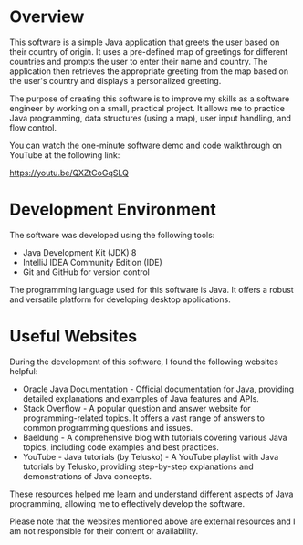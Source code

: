 # Overview

This software is a simple Java application that greets the user based on their country of origin. It uses a pre-defined map of greetings for different countries and prompts the user to enter their name and country. The application then retrieves the appropriate greeting from the map based on the user's country and displays a personalized greeting.

The purpose of creating this software is to improve my skills as a software engineer by working on a small, practical project. It allows me to practice Java programming, data structures (using a map), user input handling, and flow control.

You can watch the one-minute software demo and code walkthrough on YouTube at the following link:

https://youtu.be/QXZtCoGqSLQ

# Development Environment

The software was developed using the following tools:
- Java Development Kit (JDK) 8
- IntelliJ IDEA Community Edition (IDE)
- Git and GitHub for version control

The programming language used for this software is Java. It offers a robust and versatile platform for developing desktop applications.

# Useful Websites

During the development of this software, I found the following websites helpful:

* Oracle Java Documentation - Official documentation for Java, providing detailed explanations and examples of Java features and APIs.
* Stack Overflow - A popular question and answer website for programming-related topics. It offers a vast range of answers to common programming questions and issues.
* Baeldung - A comprehensive blog with tutorials covering various Java topics, including code examples and best practices.
* YouTube - Java tutorials (by Telusko) - A YouTube playlist with Java tutorials by Telusko, providing step-by-step explanations and demonstrations of Java concepts.

These resources helped me learn and understand different aspects of Java programming, allowing me to effectively develop the software.

Please note that the websites mentioned above are external resources and I am not responsible for their content or availability.